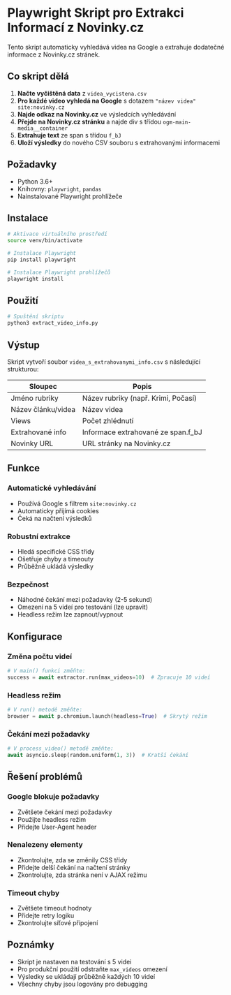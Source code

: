 # Playwright Skript pro Extrakci Informací z Novinky.cz

Tento skript automaticky vyhledává videa na Google a extrahuje dodatečné informace z Novinky.cz stránek.

## Co skript dělá

1. **Načte vyčištěná data** z `videa_vycistena.csv`
2. **Pro každé video vyhledá na Google** s dotazem `"název videa" site:novinky.cz`
3. **Najde odkaz na Novinky.cz** ve výsledcích vyhledávání
4. **Přejde na Novinky.cz stránku** a najde div s třídou `ogm-main-media__container`
5. **Extrahuje text** ze span s třídou `f_bJ`
6. **Uloží výsledky** do nového CSV souboru s extrahovanými informacemi

## Požadavky

- Python 3.6+
- Knihovny: `playwright`, `pandas`
- Nainstalované Playwright prohlížeče

## Instalace

```bash
# Aktivace virtuálního prostředí
source venv/bin/activate

# Instalace Playwright
pip install playwright

# Instalace Playwright prohlížečů
playwright install
```

## Použití

```bash
# Spuštění skriptu
python3 extract_video_info.py
```

## Výstup

Skript vytvoří soubor `videa_s_extrahovanymi_info.csv` s následující strukturou:

| Sloupec | Popis |
|---------|-------|
| Jméno rubriky | Název rubriky (např. Krimi, Počasí) |
| Název článku/videa | Název videa |
| Views | Počet zhlédnutí |
| Extrahované info | Informace extrahované ze span.f_bJ |
| Novinky URL | URL stránky na Novinky.cz |

## Funkce

### Automatické vyhledávání
- Používá Google s filtrem `site:novinky.cz`
- Automaticky přijímá cookies
- Čeká na načtení výsledků

### Robustní extrakce
- Hledá specifické CSS třídy
- Ošetřuje chyby a timeouty
- Průběžně ukládá výsledky

### Bezpečnost
- Náhodné čekání mezi požadavky (2-5 sekund)
- Omezení na 5 videí pro testování (lze upravit)
- Headless režim lze zapnout/vypnout

## Konfigurace

### Změna počtu videí
```python
# V main() funkci změňte:
success = await extractor.run(max_videos=10)  # Zpracuje 10 videí
```

### Headless režim
```python
# V run() metodě změňte:
browser = await p.chromium.launch(headless=True)  # Skrytý režim
```

### Čekání mezi požadavky
```python
# V process_video() metodě změňte:
await asyncio.sleep(random.uniform(1, 3))  # Kratší čekání
```

## Řešení problémů

### Google blokuje požadavky
- Zvětšete čekání mezi požadavky
- Použijte headless režim
- Přidejte User-Agent header

### Nenalezeny elementy
- Zkontrolujte, zda se změnily CSS třídy
- Přidejte delší čekání na načtení stránky
- Zkontrolujte, zda stránka není v AJAX režimu

### Timeout chyby
- Zvětšete timeout hodnoty
- Přidejte retry logiku
- Zkontrolujte síťové připojení

## Poznámky

- Skript je nastaven na testování s 5 videi
- Pro produkční použití odstraňte `max_videos` omezení
- Výsledky se ukládají průběžně každých 10 videí
- Všechny chyby jsou logovány pro debugging
